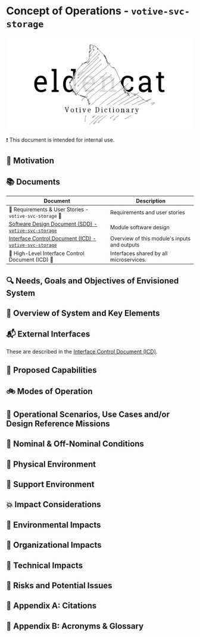 # Concept of Operations - `votive-svc-storage`

<center>

<img src="https://github.com/eldencat/terraform/raw/main/src/shared/votive-banner.png" style="height:250px" />

</center>

:exclamation: This document is intended for internal use.

## :running: Motivation

## :books: Documents

Document | Description
--- | ---
:construction: Requirements & User Stories - `votive-svc-storage` :construction: | Requirements and user stories
[Software Design Document (SDD) - `votive-svc-storage`](./sdd.md) | Module software design
[Interface Control Document (ICD) - `votive-svc-storage`](./icd.md) | Overview of this module's inputs and outputs
:construction: High-Level Interface Control Document (ICD) :construction: | Interfaces shared by all microservices.

## :mag: Needs, Goals and Objectives of Envisioned System

## :telescope: Overview of System and Key Elements

## :mailbox_with_mail: External Interfaces
These are described in the [Interface Control Document (ICD)](./icd.md).

## :carousel_horse: Proposed Capabilities

## :bike: Modes of Operation

## :station: Operational Scenarios, Use Cases and/or Design Reference Missions

## :slot_machine: Nominal & Off-Nominal Conditions

## :electric_plug: Physical Environment

## :eyes: Support Environment

## :boom: Impact Considerations

## :seedling: Environmental Impacts

## :busts_in_silhouette: Organizational Impacts

## :microscope: Technical Impacts

## :space_invader: Risks and Potential Issues

## :bookmark: Appendix A: Citations

## :bookmark_tabs: Appendix B: Acronyms & Glossary
